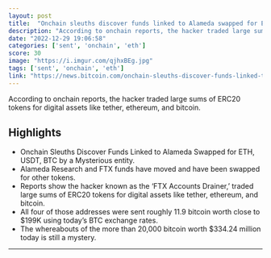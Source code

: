 ```yaml
---
layout: post
title:  "Onchain sleuths discover funds linked to Alameda swapped for ETH, USDT, BTC by a mysterious entity"
description: "According to onchain reports, the hacker traded large sums of ERC20 tokens for digital assets like tether, ethereum, and bitcoin."
date: "2022-12-29 19:06:58"
categories: ['sent', 'onchain', 'eth']
score: 30
image: "https://i.imgur.com/qjhxBEg.jpg"
tags: ['sent', 'onchain', 'eth']
link: "https://news.bitcoin.com/onchain-sleuths-discover-funds-linked-to-alameda-swapped-for-eth-usdt-btc-by-a-mysterious-entity/"
---
```


According to onchain reports, the hacker traded large sums of ERC20 tokens for digital assets like tether, ethereum, and bitcoin.

## Highlights

- Onchain Sleuths Discover Funds Linked to Alameda Swapped for ETH, USDT, BTC by a Mysterious entity.
- Alameda Research and FTX funds have moved and have been swapped for other tokens.
- Reports show the hacker known as the ‘FTX Accounts Drainer,’ traded large sums of ERC20 tokens for digital assets like tether, ethereum, and bitcoin.
- All four of those addresses were sent roughly 11.9 bitcoin worth close to $199K using today’s BTC exchange rates.
- The whereabouts of the more than 20,000 bitcoin worth $334.24 million today is still a mystery.

---
